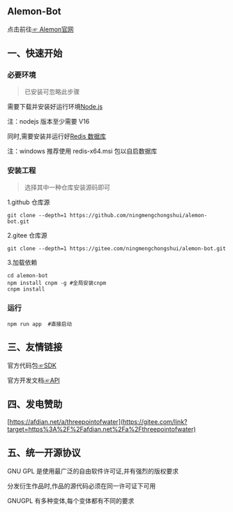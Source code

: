 ## Alemon-Bot

点击前往[☞ Alemon官网](http://three-point-of-water.gitee.io/alemon-bot/)

## 一、快速开始

### 必要环境

> 已安装可忽略此步骤

需要下载并安装好运行环境[Node.js](https://nodejs.org/en)

注：nodejs 版本至少需要 V16

同时,需要安装并运行好[Redis 数据库](https://github.com/tporadowski/redis/releases)

注：windows 推荐使用 redis-x64.msi 包以自启数据库

### 安装工程

> 选择其中一种仓库安装源码即可

1.github 仓库源

```
git clone --depth=1 https://github.com/ningmengchongshui/alemon-bot.git
```

2.gitee 仓库源

```
git clone --depth=1 https://gitee.com/ningmengchongshui/alemon-bot.git
```

3.加载依赖

```
cd alemon-bot
npm install cnpm -g #全局安装cnpm
cnpm install
```

### 运行

```
npm run app  #直接启动
```

## 三、友情链接

官方代码包[☞SDK](https://github.com/tencent-connect/bot-node-sdk)

官方开发文档[☞API](https://bot.q.qq.com/wiki/develop/nodesdk/guild/guilds.html)

## 四、发电赞助

[https://afdian.net/a/threepointofwater](https://gitee.com/link?target=https%3A%2F%2Fafdian.net%2Fa%2Fthreepointofwater)

## 五、统一开源协议

GNU GPL 是使用最广泛的自由软件许可证,并有强烈的版权要求

分发衍生作品时,作品的源代码必须在同一许可证下可用

GNUGPL 有多种变体,每个变体都有不同的要求

